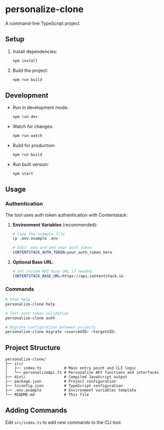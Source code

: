 # personalize-clone

A command-line TypeScript project.

## Setup

1. Install dependencies:
   ```bash
   npm install
   ```

2. Build the project:
   ```bash
   npm run build
   ```

## Development

- Run in development mode:
  ```bash
  npm run dev
  ```

- Watch for changes:
  ```bash
  npm run watch
  ```

- Build for production:
  ```bash
  npm run build
  ```

- Run built version:
  ```bash
  npm start
  ```

## Usage

### Authentication

The tool uses auth token authentication with Contentstack:

1. **Environment Variables** (recommended):
   ```bash
   # Copy the example file
   cp .env.example .env
   
   # Edit .env and add your auth token
   CONTENTSTACK_AUTH_TOKEN=your_auth_token_here
   ```

2. **Optional Base URL**:
   ```bash
   # Set custom API base URL if needed
   CONTENTSTACK_BASE_URL=https://api.contentstack.io
   ```

### Commands

```bash
# Show help
personalize-clone help

# Test auth token validation
personalize-clone auth

# Migrate configuration between projects
personalize-clone migrate <sourceUID> <targetUID>
```

## Project Structure

```
personalize-clone/
├── src/
│   ├── index.ts          # Main entry point and CLI logic
│   └── personalizeApi.ts # Personalize API functions and interfaces
├── dist/                 # Compiled JavaScript output
├── package.json          # Project configuration
├── tsconfig.json         # TypeScript configuration
├── .env.example          # Environment variables template
└── README.md             # This file
```

## Adding Commands

Edit `src/index.ts` to add new commands to the CLI tool.
